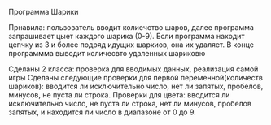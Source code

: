 Программа Шарики

Прнавила: пользователь вводит колиечство шаров, далее программа запрашивает цыет каждого шарика (0-9).
Если программа находит цепчку из 3 и более подряд идущих шаркиов, она их удаляет. В конце программма выводит количесвто удаленных шариковю

Сделаны 2 класса: проверка для вводимых данных, реализация самой игры
Сделаны следующие проверки для первой переменной(количеств шариков): вводится ли исключительно число, нет ли запятых, пробелов, минусов, не пуста ли строка.
Проверки для цвета: вводится ли исключительно число, не пуста ли строка, нет ли минусов, пробелов запятых, и находится ли число в диапазоне от 0 до 9.
